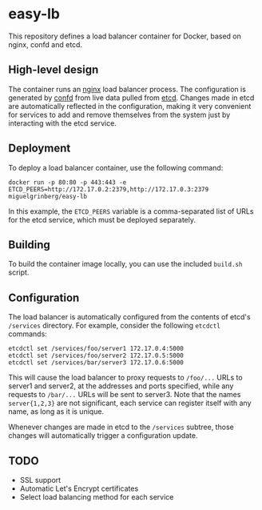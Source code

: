 # easy-lb

This repository defines a load balancer container for Docker, based on nginx, confd and etcd.

## High-level design

The container runs an [nginx](https://www.nginx.com/resources/wiki/) load balancer process. The configuration is generated by [confd](https://github.com/kelseyhightower/confd) from live data pulled from [etcd](https://github.com/coreos/etcd). Changes made in etcd are automatically reflected in the configuration, making it very convenient for services to add and remove themselves from the system just by interacting with the etcd service.

## Deployment

To deploy a load balancer container, use the following command:

    docker run -p 80:80 -p 443:443 -e ETCD_PEERS=http://172.17.0.2:2379,http://172.17.0.3:2379 miguelgrinberg/easy-lb

In this example, the `ETCD_PEERS` variable is a comma-separated list of URLs for the etcd service, which must be deployed separately.

## Building

To build the container image locally, you can use the included `build.sh` script.

## Configuration

The load balancer is automatically configured from the contents of etcd's `/services` directory. For example, consider the following `etcdctl` commands:

    etcdctl set /services/foo/server1 172.17.0.4:5000
    etcdctl set /services/foo/server2 172.17.0.5:5000
    etcdctl set /services/bar/server3 172.17.0.6:5000

This will cause the load balancer to proxy requests to `/foo/...` URLs to server1 and server2, at the addresses and ports specified, while any requests to `/bar/...` URLs will be sent to server3. Note that the names `server{1,2,3}` are not significant, each service can register itself with any name, as long as it is unique.

Whenever changes are made in etcd to the `/services` subtree, those changes will automatically trigger a configuration update.

## TODO

- SSL support
- Automatic Let's Encrypt certificates
- Select load balancing method for each service
